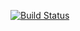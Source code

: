 [![Build Status](https://travis-ci.org/gajewsky/calincome.svg?branch=master)](https://travis-ci.org/gajewsky/calincome)
